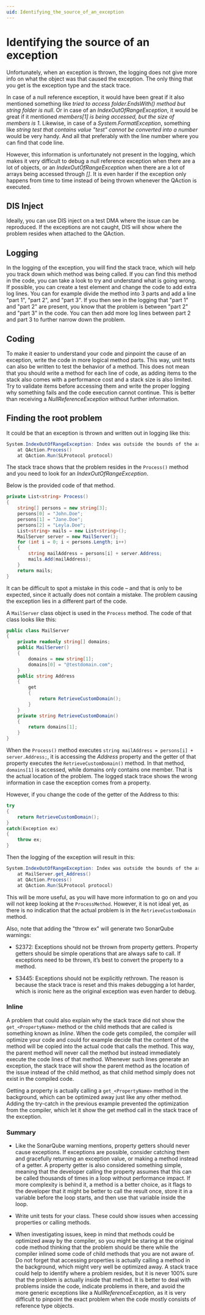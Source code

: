 ```yaml
---
uid: Identifying_the_source_of_an_exception
---
```


# Identifying the source of an exception

Unfortunately, when an exception is thrown, the logging does not give more info on what the object was that caused the exception. The only thing that you get is the exception type and the stack trace.

In case of a null reference exception, it would have been great if it also mentioned something like *tried to access folder.EndsWith() method but string folder is null*. Or in case of an *IndexOutOfRangeException*, it would be great if it mentioned *members[1] is being accessed, but the size of members is 1*. Likewise, in case of a *System.FormatException*, something like *string test that contains value "test" cannot be converted into a number* would be very handy. And all that preferably with the line number where you can find that code line.

However, this information is unfortunately not present in the logging, which makes it very difficult to debug a null reference exception when there are a lot of objects, or an *IndexOutOfRangeException* when there are a lot of arrays being accessed through *[]*. It is even harder if the exception only happens from time to time instead of being thrown whenever the QAction is executed.

## DIS Inject

Ideally, you can use DIS inject on a test DMA where the issue can be reproduced. If the exceptions are not caught, DIS will show where the problem resides when attached to the QAction.

## Logging

In the logging of the exception, you will find the stack trace, which will help you track down which method was being called. If you can find this method in the code, you can take a look to try and understand what is going wrong. If possible, you can create a test element and change the code to add extra log lines. You can for example divide the method into 3 parts and add a line "part 1", "part 2", and "part 3". If you then see in the logging that "part 1" and "part 2" are present, you know that the problem is between "part 2" and "part 3" in the code. You can then add more log lines between part 2 and part 3 to further narrow down the problem.

## Coding

To make it easier to understand your code and pinpoint the cause of an exception, write the code in more logical method parts. This way, unit tests can also be written to test the behavior of a method. This does not mean that you should write a method for each line of code, as adding items to the stack also comes with a performance cost and a stack size is also limited. Try to validate items before accessing them and write the proper logging why something fails and the code execution cannot continue. This is better than receiving a *NullReferenceException* without further information.

## Finding the root problem

It could be that an exception is thrown and written out in logging like this:

```csharp
System.IndexOutOfRangeException: Index was outside the bounds of the array.
    at QAction.Process()
    at QAction.Run(SLProtocol protocol)
```

The stack trace shows that the problem resides in the `Process()` method and you need to look for an *IndexOutOfRangeException*.

Below is the provided code of that method.

```csharp
private List<string> Process()
{
    string[] persons = new string[3];
    persons[0] = "John.Doe";
    persons[1] = "Jane.Doe";
    persons[2] = "Leyla.Doe";
    List<string> mails = new List<string>();
    MailServer server = new MailServer();
    for (int i = 0; i < persons.Length; i++)
    {
        string mailAddress = persons[i] + server.Address;
        mails.Add(mailAddress);
    }
    return mails;
}
```

It can be difficult to spot a mistake in this code – and that is only to be expected, since it actually does not contain a mistake. The problem causing the exception lies in a different part of the code.

A `MailServer` class object is used in the `Process` method. The code of that class looks like this:

```csharp
public class MailServer
{
    private readonly string[] domains;
    public MailServer()
    {
        domains = new string[1];
        domains[0] = "@testdomain.com";
    }
    public string Address
    {
        get
        {
            return RetrieveCustomDomain();
        }
    }
    private string RetrieveCustomDomain()
    {
        return domains[1];
    }
}
```

When the `Process()` method executes `string mailAddress = persons[i] + server.Address;`, it is accessing the *Address* property and the getter of that property executes the `RetrieveCustomDomain()` method. In that method, `domains[1]` is accessed, while domains only contains one member. That is the actual location of the problem. The logged stack trace shows the wrong information in case the exception comes from a property.

However, if you change the code of the getter of the Address to this:

```csharp
try
{
    return RetrieveCustomDomain();
}
catch(Exception ex)
{
    throw ex;
}
```

Then the logging of the exception will result in this:

```csharp
System.IndexOutOfRangeException: Index was outside the bounds of the array.
    at MailServer.get_Address()
    at QAction.Process()
    at QAction.Run(SLProtocol protocol)
```

This will be more useful, as you will have more information to go on and you will not keep looking at the `ProcessMethod`. However, it is not ideal yet, as there is no indication that the actual problem is in the `RetrieveCustomDomain` method.

Also, note that adding the "throw ex" will generate two SonarQube warnings:

- S2372: Exceptions should not be thrown from property getters. Property getters should be simple operations that are always safe to call. If exceptions need to be thrown, it’s best to convert the property to a method.

- S3445: Exceptions should not be explicitly rethrown. The reason is because the stack trace is reset and this makes debugging a lot harder, which is ironic here as the original exception was even harder to debug.

### Inline

A problem that could also explain why the stack trace did not show the `get_<PropertyName>` method or the child methods that are called is something known as *Inline*. When the code gets compiled, the compiler will optimize your code and could for example decide that the content of the method will be copied into the actual code that calls the method. This way, the parent method will never call the method but instead immediately execute the code lines of that method. Whenever such lines generate an exception, the stack trace will show the parent method as the location of the issue instead of the child method, as that child method simply does not exist in the compiled code.

Getting a property is actually calling a `get_<PropertyName>` method in the background, which can be optimized away just like any other method. Adding the try-catch in the previous example prevented the optimization from the compiler, which let it show the get method call in the stack trace of the exception.

### Summary

- Like the SonarQube warning mentions, property getters should never cause exceptions. If exceptions are possible, consider catching them and gracefully returning an exception value, or making a method instead of a getter. A property getter is also considered something simple, meaning that the developer calling the property assumes that this can be called thousands of times in a loop without performance impact. If more complexity is behind it, a method is a better choice, as it flags to the developer that it might be better to call the result once, store it in a variable before the loop starts, and then use that variable inside the loop.

- Write unit tests for your class. These could show issues when accessing properties or calling methods.

- When investigating issues, keep in mind that methods could be optimized away by the compiler, so you might be staring at the original code method thinking that the problem should be there while the compiler inlined some code of child methods that you are not aware of. Do not forget that accessing properties is actually calling a method in the background, which might very well be optimized away. A stack trace could help to identify where a problem resides, but it is never 100% sure that the problem is actually inside that method. It is better to deal with problems inside the code, indicate problems in there, and avoid the more generic exceptions like a *NullReferenceException*, as it is very difficult to pinpoint the exact problem when the code mostly consists of reference type objects.
